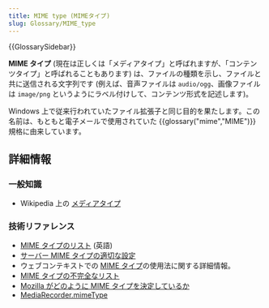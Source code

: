 ```yaml
---
title: MIME type (MIMEタイプ)
slug: Glossary/MIME_type
---
```


{{GlossarySidebar}}

**MIME タイプ** (現在は正しくは「メディアタイプ」と呼ばれますが、「コンテンツタイプ」と呼ばれることもあります) は、ファイルの種類を示し、ファイルと共に送信される文字列です (例えば、音声ファイルは `audio/ogg`、画像ファイルは `image/png` というようにラベル付けして、コンテンツ形式を記述します)。

Windows 上で従来行われていたファイル拡張子と同じ目的を果たします。この名前は、もともと電子メールで使用されていた {{glossary("mime","MIME")}} 規格に由来しています。

## 詳細情報

### 一般知識

- Wikipedia 上の [メディアタイプ](https://ja.wikipedia.org/wiki/メディアタイプ)

### 技術リファレンス

- [MIME タイプのリスト](https://www.iana.org/assignments/media-types/media-types.xhtml) (英語)
- [サーバー MIME タイプの適切な設定](/ja/docs/Learn_web_development/Extensions/Server-side/Configuring_server_MIME_types)
- ウェブコンテキストでの [MIME タイプ](/ja/docs/Web/HTTP/MIME_types)の使用法に関する詳細情報。
- [MIME タイプの不完全なリスト](/ja/docs/Web/HTTP/MIME_types/Common_types)
- [Mozilla がどのように MIME タイプを決定しているか](/ja/docs/Mozilla/How_Mozilla_determines_MIME_Types)
- [MediaRecorder.mimeType](/ja/docs/Web/API/MediaRecorder/mimeType)
